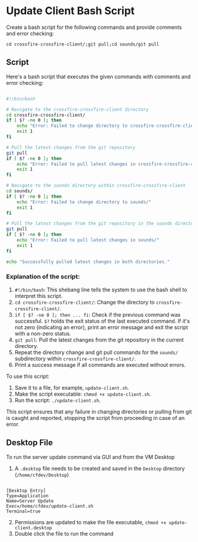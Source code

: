 # Update Client Bash Script

Create a bash script for the following commands and provide comments and error checking:

`cd crossfire-crossfire-client/;git pull;cd sounds/git pull`


## Script

Here's a bash script that executes the given commands with comments and error checking:

```bash

#!/bin/bash

# Navigate to the crossfire-crossfire-client directory
cd crossfire-crossfire-client/
if [ $? -ne 0 ]; then
    echo "Error: Failed to change directory to crossfire-crossfire-client/"
    exit 1
fi

# Pull the latest changes from the git repository
git pull
if [ $? -ne 0 ]; then
    echo "Error: Failed to pull latest changes in crossfire-crossfire-client/"
    exit 1
fi

# Navigate to the sounds directory within crossfire-crossfire-client
cd sounds/
if [ $? -ne 0 ]; then
    echo "Error: Failed to change directory to sounds/"
    exit 1
fi

# Pull the latest changes from the git repository in the sounds directory
git pull
if [ $? -ne 0 ]; then
    echo "Error: Failed to pull latest changes in sounds/"
    exit 1
fi

echo "Successfully pulled latest changes in both directories."

```

### Explanation of the script:

 1. `#!/bin/bash`: This shebang line tells the system to use the bash shell to interpret this script.
 2. `cd crossfire-crossfire-client/`: Change the directory to `crossfire-crossfire-client/`.
 3. `if [ $? -ne 0 ]; then ... fi`: Check if the previous command was successful. `$?` holds the exit status of the last executed command. If it's not zero (indicating an error), print an error message and exit the script with a non-zero status.
 4. `git pull`: Pull the latest changes from the git repository in the current directory.
 5. Repeat the directory change and git pull commands for the `sounds/` subdirectory within `crossfire-crossfire-client/`.
 6. Print a success message if all commands are executed without errors.

To use this script:

 1. Save it to a file, for example, `update-client.sh`.
 2. Make the script executable: `chmod +x update-client.sh`.
 3. Run the script: `./update-client.sh`.

This script ensures that any failure in changing directories or pulling from git is caught and reported, stopping the script from proceeding in case of an error.

## Desktop File

To run the server update command via GUI and from the VM Desktop

 1. A `.desktop` file needs to be created and saved in the `Desktop` directory (`/home/cfdev/Desktop`)

 ```
 
 [Desktop Entry]
 Type=Application
 Name=Server Update
 Exec=/home/cfdev/update-client.sh
 Terminal=true
 
 ```

 2. Permissions are updated to make the file executable, `chmod +x update-client.desktop`
 3. Double click the file to run the command